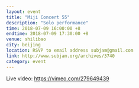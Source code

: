 ```yaml
---
layout: event
title: "Miji Concert 55"
description: "Solo performance"
time: 2018-07-09 16:00:00 +8
endtime: 2018-07-09 17:30:00 +8
venue: shilibao
city: beijing
location: RSVP to email address subjam@gmail.com
link: http://www.subjam.org/archives/3740
category: event
---
```



Live video: https://vimeo.com/279649439
